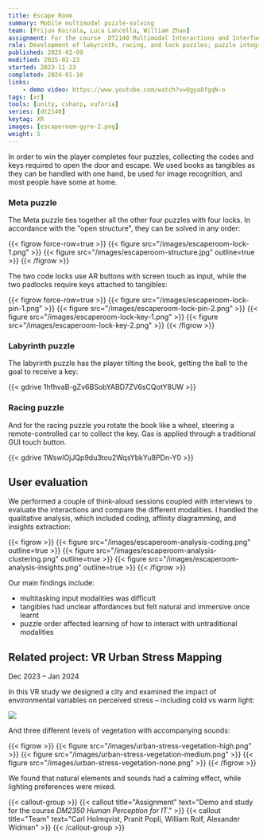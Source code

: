 ```yaml
---
title: Escape Room
summary: Mobile multimodal puzzle-solving
team: [Prijun Koirala, Luca Lancella, William Zhan]
assignment: For the course _DT2140 Multimodal Interactions and Interfaces_.
role: Development of labyrinth, racing, and lock puzzles; puzzle integration and Git coordination; qualitative analysis.
published: 2025-02-09
modified: 2025-02-23
started: 2023-11-23
completed: 2024-01-10
links:
    - demo video: https://www.youtube.com/watch?v=Qgya8fgqN-o
tags: [xr]
tools: [unity, csharp, vuforia]
series: [dt2140]
keytag: XR
images: [escaperoom-gyro-2.png]
weight: 5
---
```


In order to win the player completes four puzzles, collecting the codes and keys required to open the door and escape. We used books as tangibles as they can be handled with one hand, be used for image recognition, and most people have some at home.

### Meta puzzle

The Meta puzzle ties together all the other four puzzles with four locks. In accordance with the "open structure", they can be solved in any order:

{{< figrow force-row=true >}}
    {{< figure src="/images/escaperoom-lock-1.png" >}}
    {{< figure src="/images/escaperoom-structure.jpg" outline=true >}}
{{< /figrow >}}

The two code locks use AR buttons with screen touch as input, while the two padlocks require keys attached to tangibles:

{{< figrow force-row=true >}}
    {{< figure src="/images/escaperoom-lock-pin-1.png" >}}
    {{< figure src="/images/escaperoom-lock-pin-2.png" >}}
    {{< figure src="/images/escaperoom-lock-key-1.png" >}}
    {{< figure src="/images/escaperoom-lock-key-2.png" >}}
{{< /figrow >}}

### Labyrinth puzzle

The labyrinth puzzle has the player tilting the book, getting the ball to the goal to receive a key:

{{< gdrive 1hfhvaB-gZv6BSobYABD7ZV6sCQotY8UW >}}

### Racing puzzle

And for the racing puzzle you rotate the book like a wheel, steering a remote-controlled car to collect the key. Gas is applied through a traditional GUI touch button.

{{< gdrive 1WswlOjJQp9du3tou2WqsYbkYu8PDn-Y0 >}}

## User evaluation

We performed a couple of think-aloud sessions coupled with interviews to evaluate the interactions and compare the different modalities. I handled the qualitative analysis, which included coding, affinity diagramming, and insights extraction:

{{< figrow >}}
    {{< figure src="/images/escaperoom-analysis-coding.png" outline=true >}}
    {{< figure src="/images/escaperoom-analysis-clustering.png" outline=true >}}
    {{< figure src="/images/escaperoom-analysis-insights.png" outline=true >}}
{{< /figrow >}}

Our main findings include:

- multitasking input modalities was difficult
- tangibles had unclear affordances but felt natural and immersive once learnt
- puzzle order affected learning of how to interact with untraditional modalities

## Related project: VR Urban Stress Mapping

<p class="caption">Dec 2023 – Jan 2024</p>

In this VR study we designed a city and examined the impact of environmental variables on perceived stress – including cold vs warm light:

![](/images/urban-stress-warm-vs-cold.png)

And three different levels of vegetation with accompanying sounds:

{{< figrow >}}
    {{< figure src="/images/urban-stress-vegetation-high.png" >}}
    {{< figure src="/images/urban-stress-vegetation-medium.png" >}}
    {{< figure src="/images/urban-stress-vegetation-none.png" >}}
{{< /figrow >}}

We found that natural elements and sounds had a calming effect, while lighting preferences were mixed.

{{< callout-group >}}
    {{< callout title="Assignment" text="Demo and study for the course _DM2350 Human Perception for IT_." >}}
    {{< callout title="Team" text="Carl Holmqvist, Pranit Popli, William Rolf, Alexander Widman" >}}
{{< /callout-group >}}
